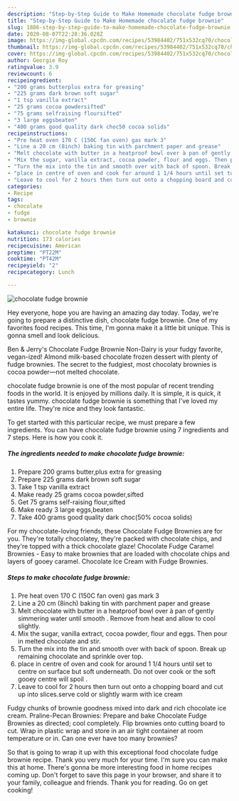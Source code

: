 ```yaml
---
description: "Step-by-Step Guide to Make Homemade chocolate fudge brownie"
title: "Step-by-Step Guide to Make Homemade chocolate fudge brownie"
slug: 1886-step-by-step-guide-to-make-homemade-chocolate-fudge-brownie
date: 2020-08-07T22:28:36.028Z
image: https://img-global.cpcdn.com/recipes/53984402/751x532cq70/chocolate-fudge-brownie-recipe-main-photo.jpg
thumbnail: https://img-global.cpcdn.com/recipes/53984402/751x532cq70/chocolate-fudge-brownie-recipe-main-photo.jpg
cover: https://img-global.cpcdn.com/recipes/53984402/751x532cq70/chocolate-fudge-brownie-recipe-main-photo.jpg
author: Georgie Roy
ratingvalue: 3.9
reviewcount: 6
recipeingredient:
- "200 grams butterplus extra for greasing"
- "225 grams dark brown soft sugar"
- "1 tsp vanilla extract"
- "25 grams cocoa powdersifted"
- "75 grams selfraising floursifted"
- "3 large eggsbeaten"
- "400 grams good quality dark choc50 cocoa solids"
recipeinstructions:
- "Pre heat oven 170 C (150C fan oven) gas mark 3"
- "Line a 20 cm (8inch) baking tin with parchment paper and grease"
- "Melt chocolate with butter in a heatproof bowl over à pan of gently simmering water until smooth . Remove from heat  and allow to cool slightly."
- "Mix the sugar, vanilla extract, cocoa powder, flour and eggs. Then pour in melted chocolate and stir."
- "Turn the mix into the tin and smooth over with back of spoon. Break up remaining chocolate and sprinkle over top."
- "place in centre of oven and cook for around 1 1/4 hours until set to centre on surface but soft underneath. Do not over cook or the soft gooey centre will spoil ."
- "Leave to cool for 2 hours then turn out onto a chopping board and cut up into slices.serve cold or slightly warm with ice cream"
categories:
- Recipe
tags:
- chocolate
- fudge
- brownie

katakunci: chocolate fudge brownie 
nutrition: 173 calories
recipecuisine: American
preptime: "PT22M"
cooktime: "PT42M"
recipeyield: "2"
recipecategory: Lunch

---
```



![chocolate fudge brownie](https://img-global.cpcdn.com/recipes/53984402/751x532cq70/chocolate-fudge-brownie-recipe-main-photo.jpg)

Hey everyone, hope you are having an amazing day today. Today, we're going to prepare a distinctive dish, chocolate fudge brownie. One of my favorites food recipes. This time, I'm gonna make it a little bit unique. This is gonna smell and look delicious.

Ben &amp; Jerry&#39;s Chocolate Fudge Brownie Non-Dairy is your fudgy favorite, vegan-ized! Almond milk-based chocolate frozen dessert with plenty of fudge brownies. The secret to the fudgiest, most chocolaty brownies is cocoa powder—not melted chocolate.

chocolate fudge brownie is one of the most popular of recent trending foods in the world. It is enjoyed by millions daily. It is simple, it is quick, it tastes yummy. chocolate fudge brownie is something that I've loved my entire life. They're nice and they look fantastic.


To get started with this particular recipe, we must prepare a few ingredients. You can have chocolate fudge brownie using 7 ingredients and 7 steps. Here is how you cook it.

<!--inarticleads1-->

##### The ingredients needed to make chocolate fudge brownie:

1. Prepare 200 grams butter,plus extra for greasing
1. Prepare 225 grams dark brown soft sugar
1. Take 1 tsp vanilla extract
1. Make ready 25 grams cocoa powder,sifted
1. Get 75 grams self-raising flour,sifted
1. Make ready 3 large eggs,beaten
1. Take 400 grams good quality dark choc(50% cocoa solids)


For my chocolate-loving friends, these Chocolate Fudge Brownies are for you. They&#39;re totally chocolatey, they&#39;re packed with chocolate chips, and they&#39;re topped with a thick chocolate glaze! Chocolate Fudge Caramel Brownies - Easy to make brownies that are loaded with chocolate chips and layers of gooey caramel. Chocolate Ice Cream with Fudge Brownies. 

<!--inarticleads2-->

##### Steps to make chocolate fudge brownie:

1. Pre heat oven 170 C (150C fan oven) gas mark 3
1. Line a 20 cm (8inch) baking tin with parchment paper and grease
1. Melt chocolate with butter in a heatproof bowl over à pan of gently simmering water until smooth . Remove from heat  and allow to cool slightly.
1. Mix the sugar, vanilla extract, cocoa powder, flour and eggs. Then pour in melted chocolate and stir.
1. Turn the mix into the tin and smooth over with back of spoon. Break up remaining chocolate and sprinkle over top.
1. place in centre of oven and cook for around 1 1/4 hours until set to centre on surface but soft underneath. Do not over cook or the soft gooey centre will spoil .
1. Leave to cool for 2 hours then turn out onto a chopping board and cut up into slices.serve cold or slightly warm with ice cream


Fudgy chunks of brownie goodness mixed into dark and rich chocolate ice cream. Praline-Pecan Brownies: Prepare and bake Chocolate Fudge Brownies as directed; cool completely. Flip brownies onto cutting board to cut. Wrap in plastic wrap and store in an air tight container at room temperature or in. Can one ever have too many brownies? 

So that is going to wrap it up with this exceptional food chocolate fudge brownie recipe. Thank you very much for your time. I'm sure you can make this at home. There's gonna be more interesting food in home recipes coming up. Don't forget to save this page in your browser, and share it to your family, colleague and friends. Thank you for reading. Go on get cooking!
